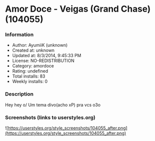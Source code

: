 # Amor Doce - Veigas (Grand Chase) (104055)

### Information
- Author: AyumiiK (unknown)
- Created at: unknown
- Updated at: 8/3/2014, 9:45:33 PM
- License: NO-REDISTRIBUTION
- Category: amordoce
- Rating: undefined
- Total installs: 83
- Weekly installs: 0


### Description
Hey hey o/ Um tema divo(acho xP) pra vcs o3o


### Screenshots (links to userstyles.org)
![https://userstyles.org/style_screenshots/104055_after.png](https://userstyles.org/style_screenshots/104055_after.png)


